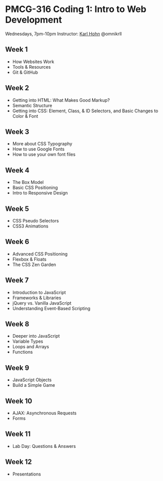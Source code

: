 # PMCG-316 Coding 1: Intro to Web Development
Wednesdays, 7pm-10pm
Instructor: [Karl Hohn](http://omnikrll.github.io) @omnikrll

## Week 1
* How Websites Work
* Tools & Resources
* Git & GitHub  

## Week 2
* Getting into HTML: What Makes Good Markup?
* Semantic Structure
* Getting into CSS: Element, Class, & ID Selectors, and Basic Changes to Color & Font

## Week 3
* More about CSS Typography
* How to use Google Fonts
* How to use your own font files

## Week 4
* The Box Model
* Basic CSS Positioning
* Intro to Responsive Design

## Week 5
* CSS Pseudo Selectors
* CSS3 Animations

## Week 6
* Advanced CSS Positioning
* Flexbox & Floats
* The CSS Zen Garden

## Week 7
* Introduction to JavaScript
* Frameworks & Libraries
* jQuery vs. Vanilla JavaScript
* Understanding Event-Based Scripting

## Week 8
* Deeper into JavaScript
* Variable Types
* Loops and Arrays
* Functions

## Week 9
* JavaScript Objects
* Build a Simple Game

## Week 10
* AJAX: Asynchronous Requests
* Forms

## Week 11
* Lab Day: Questions & Answers

## Week 12
* Presentations
